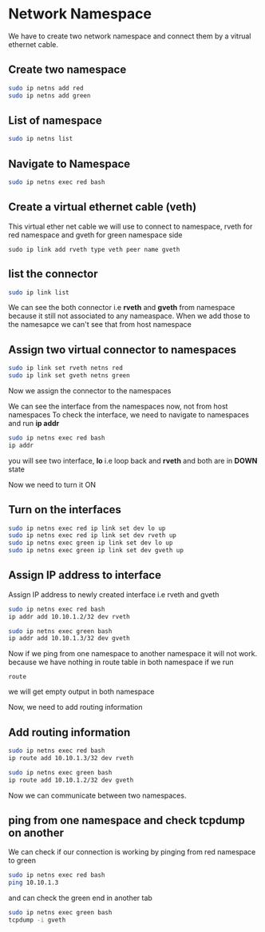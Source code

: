 # Network Namespace
We have to create two network namespace and connect them by a vitrual ethernet cable.

## Create two namespace
```bash
sudo ip netns add red
sudo ip netns add green
```
## List of namespace
```bash
sudo ip netns list
```
## Navigate to Namespace
```bash
sudo ip netns exec red bash
```

## Create a virtual ethernet cable (veth)
This virtual ether net cable we will use to connect to namespace, rveth for red namespace and gveth for green namespace side
```
sudo ip link add rveth type veth peer name gveth
```

## list the connector
```bash
sudo ip link list
```
We can see the both connector i.e **rveth** and **gveth** from namespace because it still not associated to any nameaspace. When we add those to the namesapce we can't see that from host namespace

## Assign two virtual connector to namespaces
```bash
sudo ip link set rveth netns red
sudo ip link set gveth netns green
```

Now we assign the connector to the namespaces

We can see the interface from the namespaces now, not from host namespaces
To check the interface, we need to navigate to namespaces and run **ip addr**

```bash
sudo ip netns exec red bash
ip addr
```
you will see two interface, **lo** i.e loop back and **rveth** and both are in **DOWN** state

Now we need to turn it ON

## Turn on the interfaces
```bash
sudo ip netns exec red ip link set dev lo up
sudo ip netns exec red ip link set dev rveth up
sudo ip netns exec green ip link set dev lo up
sudo ip netns exec green ip link set dev gveth up
```

## Assign IP address to interface
Assign IP address to newly created interface i.e rveth and gveth
```bash
sudo ip netns exec red bash
ip addr add 10.10.1.2/32 dev rveth

sudo ip netns exec green bash
ip addr add 10.10.1.3/32 dev gveth
```

Now if we ping from one namespace to another namespace it will not work. because we have nothing in route table in both namespace
if we run 
``` 
route
```
we will get empty output in both namespace

Now, we need to add routing information

## Add routing information
```bash
sudo ip netns exec red bash
ip route add 10.10.1.3/32 dev rveth

sudo ip netns exec green bash
ip route add 10.10.1.2/32 dev gveth
```

Now we can communicate between two namespaces.

## ping from one namespace and check tcpdump on another
We can check if our connection is working by pinging from red namespace to green
```bash
sudo ip netns exec red bash
ping 10.10.1.3
````
and can check the green end in another tab
````bash
sudo ip netns exec green bash
tcpdump -i gveth
````
